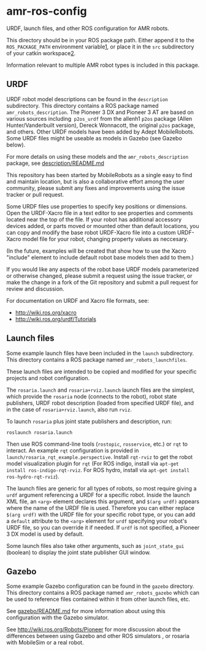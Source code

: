 amr-ros-config
==============

URDF, launch files, and other ROS configuration for AMR robots.

This directory should be in your ROS package path. Either append it 
to the `ROS_PACKAGE_PATH` environment variable[1], or place it in the
`src` subdirectory of your catkin workspace[2].

Information relevant to multiple AMR robot types is included in this
package.  

URDF
----

URDF robot model descriptions can be found in the `description` subdirectory. This
directory contains a ROS package named `amr_robots_description`.
The Pioneer 3 DX and Pioneer 3 AT are
based on various sources including` p2os_urdf` from the allenh1 `p2os` package (Allen Hunter/Vanderbuilt
version), Dereck Wonnacott, the
original `p2os` package, and others.  Other URDF models have been added
by Adept MobileRobots.  Some URDF files might be useable as models
in Gazebo (see Gazebo below).

For more details on using these models and the `amr_robots_description` package, see [description/README.md](description/README.md)

This repository has been started by MobileRobots as a single easy to find and maintain location,
but is also a collaborative effort among the user community, please submit any fixes and improvements using the
issue tracker or pull request.

Some URDF files use properties to specify key positions or dimensions. 
Open the URDF-Xacro file in a text editor to see properties and comments
located near the top of the file.
If your robot has additional accessory devices added, or parts moved or 
mounted other than default locations, you can copy and modify the
base robot URDF-Xacro file into a custom URDF-Xacro model file
for your robot, changing property values as neccesary. 

(In the future, examples will be created that show how to use the Xacro "include"
element to include default robot base models then add to them.)

If you would like any aspects of the robot base URDF models parameterized
or otherwise changed, please submit a request using the issue tracker,
or make the change in a fork of the Git repository and submit a pull request
for review and discussion.

For documentation on URDF and Xacro file formats, see:
* <http://wiki.ros.org/xacro>
* <http://wiki.ros.org/urdf/Tutorials>

Launch files
------------

Some example launch files have been included in the `launch`
subdirectory.   This directory contains a ROS package named
`amr_robots_launchfiles`.

These launch files are intended to be copied and modified 
for your specific projects and robot configuration.

The `rosaria.launch` and `rosaria+rviz.launch` launch files
are the simplest, which provide the `rosaria` node (connects
to the robot), robot state publishers, URDF robot 
description (loaded from specified URDF file), and in 
the case of `rosaria+rviz.launch`, also run `rviz`.

To launch `rosaria` plus joint state publishers and description, run:

    roslaunch rosaria.launch

Then use ROS command-line tools (`rostopic`, `rosservice`, etc.) 
or `rqt` to interact.  An example `rqt` configuration is provided
in `launch/rosaria_rqt_example.perspective`.  Install `rqt-rviz` 
to get the robot model visualization plugin for `rqt` (For
ROS indigo, install via `apt-get install ros-indigo-rqt-rviz`. For
ROS hydro, install via `apt-get install ros-hydro-rqt-rviz`).

The launch files are generic for all types of robots,
so most require giving a `urdf` argument referencing a URDF
for a specific robot.   Inside the launch XML file, an
`<arg>` element declares this argument, and `$(arg urdf)`
appears where the name of the URDF file is used.  Therefore
you can either replace `$(arg urdf)` with the URDF file
for your specific robot type, or you can add a `default`
attribute to the `<arg>` element for `urdf` specifying
your robot's URDF file, so you can override it if needed.
If `urdf` is not specified, a Pioneer 3 DX model is used by
default.

Some launch files also take other arguments, such as
`joint_state_gui` (boolean) to display the joint state
publisher GUI window. 


Gazebo
------

Some example Gazebo configuration can be found in the `gazebo`
directory. This directory contains a ROS package named
`amr_robots_gazebo` which can be used to reference files contained
within it from other launch files, etc.  

See [gazebo/README.md](gazebo/README.md) for more information about using this configuration with the Gazebo simulator.

See <http://wiki.ros.org/Robots/Pioneer> for more discussion
about the differences between using Gazebo and other ROS simulators , or 
rosaria with MobileSim or a real robot.



[1]: http://wiki.ros.org/ROS/EnvironmentVariables#ROS_PACKAGE_PATH
[2]: http://wiki.ros.org/catkin/Tutorials/create_a_workspace


